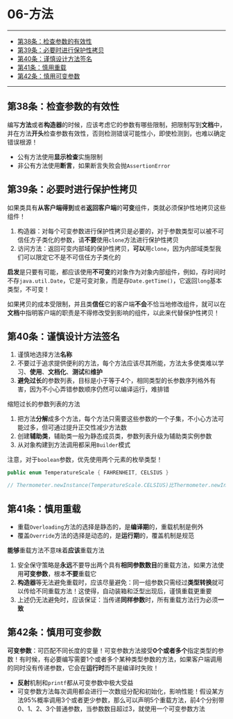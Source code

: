 # 06-方法

---

- [第38条：检查参数的有效性](#第38条检查参数的有效性)
- [第39条：必要时进行保护性拷贝](#第39条必要时进行保护性拷贝)
- [第40条：谨慎设计方法签名](#第40条谨慎设计方法签名)
- [第41条：慎用重载](#第41条慎用重载)
- [第42条：慎用可变参数](#第42条慎用可变参数)

---

## 第38条：检查参数的有效性

编写**方法**或者**构造器**的时候，应该考虑它的参数有哪些限制，把限制写到**文档**中，并在方法**开头**检查参数有效性，否则检测错误可能性小，即使检测到，也难以确定错误根源！

* 公有方法使用**显示检查**实施限制
* 非公有方法使用**断言**，如果断言失败会抛`AssertionError`

## 第39条：必要时进行保护性拷贝

如果类具有**从客户端得到**或者**返回客户端**的**可变**组件，类就必须保护性地拷贝这些组件！
1. 构造器：对每个可变参数进行保护性拷贝是必要的，对于参数类型可以被不可信任方子类化的参数，请**不要**使用`clone`方法进行保护性拷贝
2. 访问方法：返回可变内部域的保护性拷贝，**可以**用`clone`，因为内部域类型我们可以限定它不是不可信任方子类化的

**启发**是只要有可能，都应该使用**不可变**的对象作为对象内部组件，例如，存时间时不存`java.util.Date`，它是可变对象，而是存`Date.getTime()`，它返回`long`基本类型，不可变！

如果拷贝的成本受限制，并且类**信任**它的客户端**不会**不恰当地修改组件，就可以在**文档**中指明客户端的职责是不得修改受到影响的组件，以此来代替保护性拷贝！

## 第40条：谨慎设计方法签名

1. 谨慎地选择方法**名称**
2. 不要过于追求提供便利的方法，每个方法应该尽其所能，方法太多使类难以学习、**使用**、**文档化**、**测试**和**维护**
3. **避免过长**的参数列表，目标是小于等于4个，相同类型的长参数序列格外有害，因为不小心弄错参数顺序仍然可以编译运行，难排错

缩短过长的参数列表的方法
1. 把方法**分解**成多个方法，每个方法只需要这些参数的一个子集，不小心方法可能过多，但可通过提升正交性减少方法数
2. 创建**辅助类**，辅助类一般为静态成员类，参数列表升级为辅助类实例参数
3. 从对象构建到方法调用都采用`Builder`模式

注意，对于`boolean`参数，优先使用两个元素的枚举类型！
```Java
public enum TemperatureScale { FAHRENHEIT, CELSIUS }

// Thermometer.newInstance(TemperatureScale.CELSIUS)比Thermometer.newInstance(true)好多了
```

## 第41条：慎用重载

* 重载`Overloading`方法的选择是静态的，是**编译期**的，重载机制是例外
* 覆盖`Override`方法的选择是动态的，是**运行期**的，覆盖机制是规范

**能够**重载方法不意味着**应该**重载方法
1. 安全保守策略是**永远**不要导出两个具有**相同参数数目**的重载方法，如果方法使用**可变参数**，根本**不要**重载它
2. **构造器**等无法避免重载时，应该尽量避免：同一组参数只需经过**类型转换**就可以传给不同重载方法！这使得，自动装箱和泛型出现后，谨慎重载更重要
3. 上述仍无法避免时，应该保证：当传递**同样参数**时，所有重载方法行为必须**一致**

## 第42条：慎用可变参数

**可变参数**：可匹配不同长度的变量！可变参数方法接受**0个或者多个**指定类型的参数！有时候，有必要编写需要1个或者多个某种类型参数的方法，如果客户端调用的同时没有传递参数，它会在**运行时**而不是编译时失败！

* **反射**机制和`printf`都从可变参数中极大受益
* 可变参数方法每次调用都会进行一次数组分配和初始化，影响性能！假设某方法95%概率调用3个或者更少参数，那么可以声明5个重载方法，前4个分别带0、1、2、3个普通参数，当参数数目超过3，就使用一个可变参数方法